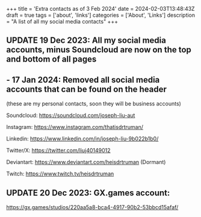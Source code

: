 +++
title = 'Extra contacts as of 3 Feb 2024'
date = 2024-02-03T13:48:43Z
draft = true
tags = ['about', 'links']
categories = ['About', 'Links']
description = "A list of all my social media contacts"
+++

## UPDATE 19 Dec 2023: All my social media accounts, minus Soundcloud are now on the top and bottom of all pages
## - 17 Jan 2024: Removed all social media accounts that can be found on the header

(these are my personal contacts, soon they will be business accounts)

Soundcloud: https://soundcloud.com/joseph-liu-aut

Instagram: https://www.instagram.com/thatisdrtruman/

Linkedin: https://www.linkedin.com/in/joseph-liu-9b022b1b0/

Twitter/X: https://twitter.com/liuj40149012

Deviantart: https://www.deviantart.com/heisdrtruman (Dormant)

Twitch: https://www.twitch.tv/heisdrtruman

## UPDATE 20 Dec 2023: GX.games account:
https://gx.games/studios/220aa5a8-bca4-4917-90b2-53bbcd15afaf/